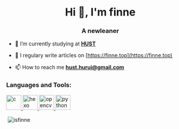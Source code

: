 <h1 align="center">Hi 👋, I'm finne</h1>
<h3 align="center">A newleaner</h3>

- 🔭 I’m currently studying at **[HUST](https://www.hust.edu.cn/)**

- 📝 I regulary write articles on [https://finne.top](https://finne.top)

- 📫 How to reach me **hust.hurui@gmail.com**


<h3 align="left">Languages and Tools:</h3>
<p align="left"> <a href="https://www.cprogramming.com/" target="_blank"> <img src="https://devicons.github.io/devicon/devicon.git/icons/c/c-original.svg" alt="c" width="40" height="40"/> </a> <a href="hexo.io/" target="_blank"> <img src="https://www.vectorlogo.zone/logos/hexoio/hexoio-icon.svg" alt="hexo" width="40" height="40"/> </a> <a href="https://opencv.org/" target="_blank"> <img src="https://www.vectorlogo.zone/logos/opencv/opencv-icon.svg" alt="opencv" width="40" height="40"/> </a> <a href="https://www.python.org" target="_blank"> <img src="https://devicons.github.io/devicon/devicon.git/icons/python/python-original.svg" alt="python" width="40" height="40"/> </a> </p>

<p>&nbsp;<img align="center" src="https://github-readme-stats.vercel.app/api?username=isfinne&show_icons=true&locale=en" alt="isfinne" /></p>
